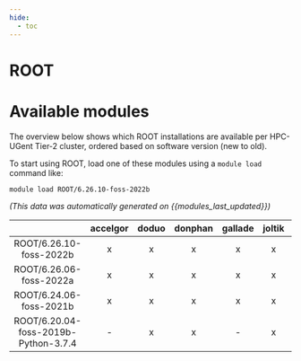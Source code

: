 ```yaml
---
hide:
  - toc
---
```


ROOT
====

# Available modules


The overview below shows which ROOT installations are available per HPC-UGent Tier-2 cluster, ordered based on software version (new to old).

To start using ROOT, load one of these modules using a `module load` command like:

```shell
module load ROOT/6.26.10-foss-2022b
```

*(This data was automatically generated on {{modules_last_updated}})*  

| |accelgor|doduo|donphan|gallade|joltik|shinx|skitty|
| :---: | :---: | :---: | :---: | :---: | :---: | :---: | :---: |
|ROOT/6.26.10-foss-2022b|x|x|x|x|x|x|x|
|ROOT/6.26.06-foss-2022a|x|x|x|x|x|-|x|
|ROOT/6.24.06-foss-2021b|x|x|x|x|x|-|x|
|ROOT/6.20.04-foss-2019b-Python-3.7.4|-|x|x|-|x|-|x|
